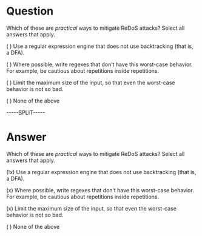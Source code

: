 # Question

Which of these are *practical* ways to mitigate ReDoS attacks? Select all answers that apply.

( ) Use a regular expression engine that does not use backtracking (that is, a DFA).

( ) Where possible, write regexes that don’t have this worst-case behavior. For example, be cautious about repetitions inside repetitions.

( ) Limit the maximum size of the input, so that even the worst-case behavior is not so bad.

( ) None of the above

-----SPLIT-----

# Answer

Which of these are *practical* ways to mitigate ReDoS attacks? Select all answers that apply.

(!x) Use a regular expression engine that does not use backtracking (that is, a DFA).

(x) Where possible, write regexes that don’t have this worst-case behavior. For example, be cautious about repetitions inside repetitions.

(x) Limit the maximum size of the input, so that even the worst-case behavior is not so bad.

( ) None of the above